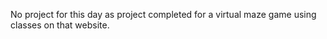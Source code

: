 No project for this day as project completed for a virtual maze game using classes on that website.
